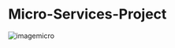 # Micro-Services-Project
![imagemicro](https://user-images.githubusercontent.com/34307997/37597626-3faf530a-2b80-11e8-9a10-b834c537c279.png)
